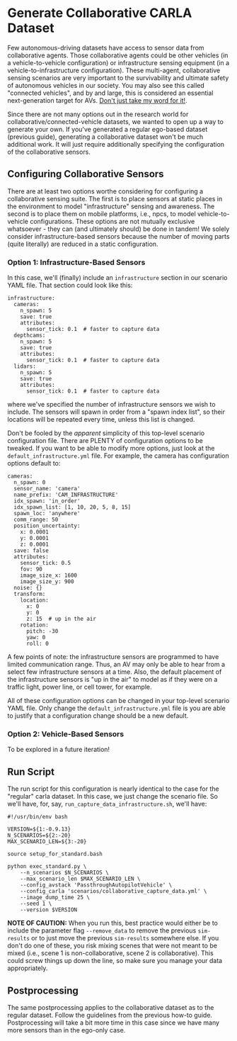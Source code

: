 # Generate Collaborative CARLA Dataset

Few autonomous-driving datasets have access to sensor data from collaborative agents. Those collaborative agents could be other vehicles (in a vehicle-to-vehicle configuration) or infrastructure sensing equipment (in a vehicle-to-infrastructure configuration). These multi-agent, collaborative sensing scenarios are very important to the survivability and ultimate safety of autonomous vehicles in our society. You may also see this called "connected vehicles", and by and large, this is considered an essential next-generation target for AVs. [Don't just take my word for it!][avs-connected]. 

Since there are not many options out in the research world for collaborative/connected-vehicle datasets, we wanted to open up a way to generate your own. If you've generated a regular ego-based dataset (previous guide), generating a collaborative dataset won't be much additional work. It will just require additionally specifying the configuration of the collaborative sensors.

## Configuring Collaborative Sensors

There are at least two options worthe considering for configuring a collaborative sensing suite. The first is to place sensors at static places in the environment to model "infrastructure" sensing and awareness. The second is to place them on mobile platforms, i.e., npcs, to model vehicle-to-vehicle configurations. These options are not mutually exclusive whatsoever - they can (and ultimately should) be done in tandem! We solely consider infrastructure-based sensors because the number of moving parts (quite literally) are reduced in a static configuration.

### Option 1: Infrastructure-Based Sensors

In this case, we'll (finally) include an `infrastructure` section in our scenario YAML file. That section could look like this:
```
infrastructure:
  cameras:
    n_spawn: 5
    save: true
    attributes:
      sensor_tick: 0.1  # faster to capture data
  depthcams:
    n_spawn: 5
    save: true
    attributes:
      sensor_tick: 0.1  # faster to capture data
  lidars:
    n_spawn: 5
    save: true
    attributes:
      sensor_tick: 0.1  # faster to capture data
```
where we've specified the number of infrastructure sensors we wish to include. The sensors will spawn in order from a "spawn index list", so their locations will be repeated every time, unless this list is changed.

Don't be fooled by the *apparent* simplicity of this top-level scenario configuration file. There are PLENTY of configuration options to be tweaked. If you want to be able to modify more options, just look at the `default_infrastructure.yml` file. For example, the camera has configuration options default to:
```
cameras:
  n_spawn: 0
  sensor_name: 'camera'
  name_prefix: 'CAM_INFRASTRUCTURE'
  idx_spawn: 'in_order'
  idx_spawn_list: [1, 10, 20, 5, 8, 15]
  spawn_loc: 'anywhere'
  comm_range: 50
  position_uncertainty:
    x: 0.0001
    y: 0.0001
    z: 0.0001
  save: false
  attributes:
    sensor_tick: 0.5
    fov: 90
    image_size_x: 1600
    image_size_y: 900
  noise: {}
  transform:
    location:
      x: 0
      y: 0
      z: 15  # up in the air
    rotation:
      pitch: -30
      yaw: 0
      roll: 0
```

A few points of note: the infrastructure sensors are programmed to have limited communication range. Thus, an AV may only be able to hear from a select few infrastructure sensors at a time. Also, the default placement of the infrastructure sensors is "up in the air" to model as if they were on a traffic light, power line, or cell tower, for example.

All of these configuration options can be changed in your top-level scenario YAML file. Only change the `default_infrastructure.yml` file is you are able to justify that a configuration change should be a new default.


### Option 2: Vehicle-Based Sensors

To be explored in a future iteration!

## Run Script

The run script for this configuration is nearly identical to the case for the "regular" carla dataset. In this case, we just change the scenario file. So we'll have, for, say, `run_capture_data_infrastructure.sh`, we'll have:
```
#!/usr/bin/env bash

VERSION=${1:-0.9.13}
N_SCENARIOS=${2:-20}
MAX_SCENARIO_LEN=${3:-20}

source setup_for_standard.bash

python exec_standard.py \
    --n_scenarios $N_SCENARIOS \
    --max_scenario_len $MAX_SCENARIO_LEN \
    --config_avstack 'PassthroughAutopilotVehicle' \
    --config_carla 'scenarios/collaborative_capture_data.yml' \
    --image_dump_time 25 \
    --seed 1 \
    --version $VERSION
```

**NOTE OF CAUTION:** When you run this, best practice would either be to include the parameter flag `--remove_data` to remove the previous `sim-results` or to just move the previous `sim-results` somewhere else. If you don't do one of these, you risk mixing scenes that were not meant to be mixed (i.e., scene 1 is non-collaborative, scene 2 is collaborative). This could screw things up down the line, so make sure you manage your data appropriately.


## Postprocessing

The same postprocessing applies to the collaborative dataset as to the regular dataset. Follow the guidelines from the previous how-to guide. Postprocessing will take a bit more time in this case since we have many more sensors than in the ego-only case.


[avs-connected]: https://www.transportation.gov/sites/dot.gov/files/2021-01/USDOT_AVCP.pdf
